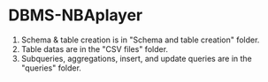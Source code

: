 # DBMS-NBAplayer

1. Schema & table creation is in "Schema and table creation" folder.
2. Table datas are in the "CSV files" folder.
3. Subqueries, aggregations, insert, and update queries are in the "queries" folder.
